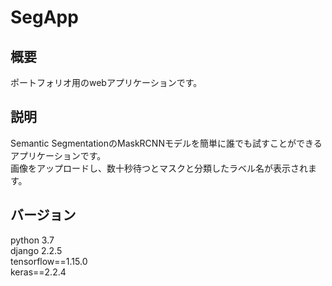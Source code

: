 # SegApp

## 概要
ポートフォリオ用のwebアプリケーションです。

## 説明
Semantic SegmentationのMaskRCNNモデルを簡単に誰でも試すことができるアプリケーションです。<br>
画像をアップロードし、数十秒待つとマスクと分類したラベル名が表示されます。

## バージョン
python 3.7<br>
django 2.2.5<br>
tensorflow==1.15.0<br>
keras==2.2.4
